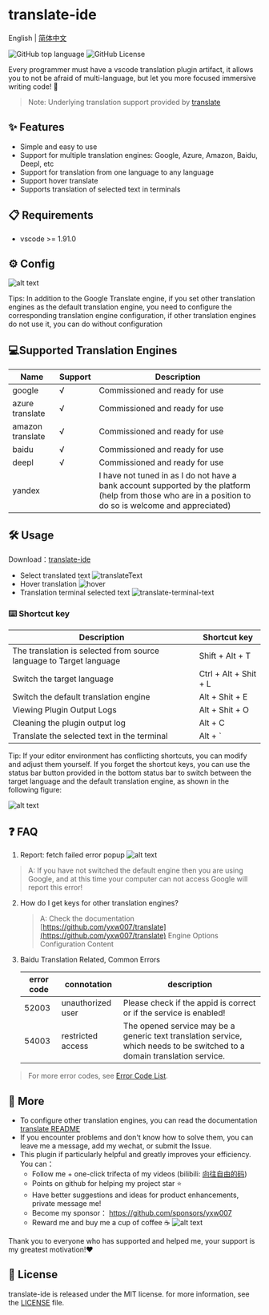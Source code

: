 # translate-ide

English | [简体中文](./README_zh-CN.md)

![GitHub top language](https://img.shields.io/github/languages/top/yxw007/translate-ide)
![GitHub License](https://img.shields.io/github/license/yxw007/translate-ide)

Every programmer must have a vscode translation plugin artifact, it allows you to not be afraid of multi-language, but let you more focused immersive writing code! 🚀

> Note: Underlying translation support provided by [translate](https://github.com/yxw007/translate)

## ✨ Features

- Simple and easy to use
- Support for multiple translation engines: Google, Azure, Amazon, Baidu, Deepl, etc
- Support for translation from one language to any language
- Support hover translate
- Supports translation of selected text in terminals

## 📋 Requirements

- vscode >= 1.91.0

## ⚙️ Config

  ![alt text](assets/images/config.jpg)

  Tips: In addition to the Google Translate engine, if you set other translation engines as the default translation engine, you need to configure the corresponding translation engine configuration, if other translation engines do not use it, you can do without configuration

## 💻Supported Translation Engines  

| Name             | Support | Description                                                                                                                                               |
| ---------------- | ------- | --------------------------------------------------------------------------------------------------------------------------------------------------------- |
| google           | √       | Commissioned and ready for use                                                                                                                            |
| azure translate  | √       | Commissioned and ready for use                                                                                                                            |
| amazon translate | √       | Commissioned and ready for use                                                                                                                            |
| baidu            | √       | Commissioned and ready for use                                                                                                                            |
| deepl            | √       | Commissioned and ready for use                                                                                                                            |
| yandex           |         | I have not tuned in as I do not have a bank account supported by the platform (help from those who are in a position to do so is welcome and appreciated) |

## 🛠️ Usage

Download：[translate-ide](https://marketplace.visualstudio.com/items?itemName=yxw007.translate-ide)

- Select translated text
  ![translateText](assets/images/usage.gif)
- Hover translation
  ![hover](assets/images/hover.gif)
- Translation terminal selected text
  ![translate-terminal-text](assets/images/translate-terminal-text.gif)
    
### ⌨️ Shortcut key

| Description                                                         | Shortcut key          |
| ------------------------------------------------------------------- | --------------------- |
| The translation is selected from source language to Target language | Shift + Alt + T       |
| Switch the target language                                          | Ctrl + Alt + Shit + L |
| Switch the default translation engine                               | Alt + Shit + E        |
| Viewing Plugin Output Logs                                          | Alt + Shit + O        |
| Cleaning the plugin output log                                      | Alt + C               |
| Translate the selected text in the terminal                         | Alt + `               |

Tip: If your editor environment has conflicting shortcuts, you can modify and adjust them yourself. If you forget the shortcut keys, you can use the status bar button provided in the bottom status bar to switch between the target language and the default translation engine, as shown in the following figure:

![alt text](assets/images/image.png)

## ❓ FAQ

1. Report: fetch failed error popup
    ![alt text](assets/images/error-1.png)

  > A: If you have not switched the default engine then you are using Google, and at this time your computer can not access Google will report this error!

2. How do I get keys for other translation engines?

   > A: Check the documentation [https://github.com/yxw007/translate](https://github.com/yxw007/translate) Engine Options Configuration Content

3. Baidu Translation Related, Common Errors

    | error code | connotation       | description                                                                                                               |
    | ---------- | ----------------- | ------------------------------------------------------------------------------------------------------------------------- |
    | 52003      | unauthorized user | Please check if the appid is correct or if the service is enabled!                                                        |
    | 54003      | restricted access | The opened service may be a generic text translation service, which needs to be switched to a domain translation service. |
    
  > For more error codes, see [Error Code List](https://api.fanyi.baidu.com/doc/22).
   

## 📢 More

- To configure other translation engines, you can read the documentation [translate README](https://github.com/yxw007/translate/blob/master/README_zh-CN.md)
- If you encounter problems and don't know how to solve them, you can leave me a message, add my wechat, or submit the Issue.
- This plugin if particularly helpful and greatly improves your efficiency. You can：
    - Follow me + one-click trifecta of my videos (bilibili: [向往自由的码](https://space.bilibili.com/3546754775517426?spm_id_from=333.788.0.0))
    - Points on github for helping my project star ⭐
    - Have better suggestions and ideas for product enhancements, private message me!
    - Become my sponsor： https://github.com/sponsors/yxw007
    - Reward me and buy me a cup of coffee ☕
        ![alt text](assets/images/give_a_reward.jpg)

Thank you to everyone who has supported and helped me, your support is my greatest motivation!❤️

## 📄 License

translate-ide is released under the MIT license. for more information, see the [LICENSE](./LICENSE) file.
